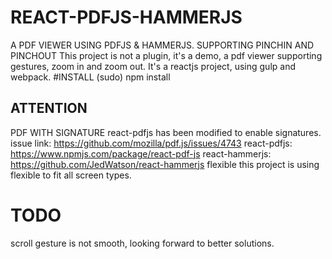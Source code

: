 # REACT-PDFJS-HAMMERJS
A PDF VIEWER USING PDFJS &amp; HAMMERJS. SUPPORTING PINCHIN AND PINCHOUT
This project is not a plugin, it's a demo, a pdf viewer supporting gestures, zoom in and zoom out.
It's a reactjs project, using gulp and webpack.
#INSTALL
(sudo) npm install
## ATTENTION
PDF WITH SIGNATURE
react-pdfjs has been modified to enable signatures. issue link: https://github.com/mozilla/pdf.js/issues/4743
react-pdfjs: https://www.npmjs.com/package/react-pdf-js
react-hammerjs: https://github.com/JedWatson/react-hammerjs
flexible
this project is using flexible to fit all screen types.
# TODO
scroll gesture is not smooth, looking forward to better solutions.


